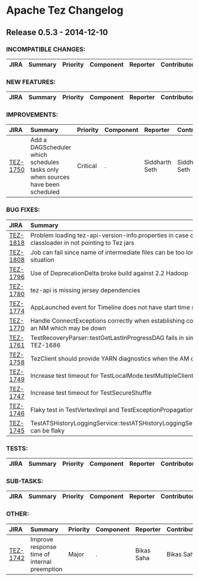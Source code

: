 
<!---
# Licensed to the Apache Software Foundation (ASF) under one
# or more contributor license agreements.  See the NOTICE file
# distributed with this work for additional information
# regarding copyright ownership.  The ASF licenses this file
# to you under the Apache License, Version 2.0 (the
# "License"); you may not use this file except in compliance
# with the License.  You may obtain a copy of the License at
#
#     http://www.apache.org/licenses/LICENSE-2.0
#
# Unless required by applicable law or agreed to in writing, software
# distributed under the License is distributed on an "AS IS" BASIS,
# WITHOUT WARRANTIES OR CONDITIONS OF ANY KIND, either express or implied.
# See the License for the specific language governing permissions and
# limitations under the License.
-->
# Apache Tez Changelog

## Release 0.5.3 - 2014-12-10

### INCOMPATIBLE CHANGES:

| JIRA | Summary | Priority | Component | Reporter | Contributor |
|:---- |:---- | :--- |:---- |:---- |:---- |


### NEW FEATURES:

| JIRA | Summary | Priority | Component | Reporter | Contributor |
|:---- |:---- | :--- |:---- |:---- |:---- |


### IMPROVEMENTS:

| JIRA | Summary | Priority | Component | Reporter | Contributor |
|:---- |:---- | :--- |:---- |:---- |:---- |
| [TEZ-1750](https://issues.apache.org/jira/browse/TEZ-1750) | Add a DAGScheduler which schedules tasks only when sources have been scheduled |  Critical | . | Siddharth Seth | Siddharth Seth |


### BUG FIXES:

| JIRA | Summary | Priority | Component | Reporter | Contributor |
|:---- |:---- | :--- |:---- |:---- |:---- |
| [TEZ-1818](https://issues.apache.org/jira/browse/TEZ-1818) | Problem loading tez-api-version-info.properties in case current context classloader in not pointing to Tez jars |  Major | . | Johannes Zillmann | Johannes Zillmann |
| [TEZ-1808](https://issues.apache.org/jira/browse/TEZ-1808) | Job can fail since name of intermediate files can be too long in specific situation |  Major | . | Tsuyoshi Ozawa | Tsuyoshi Ozawa |
| [TEZ-1796](https://issues.apache.org/jira/browse/TEZ-1796) | Use of DeprecationDelta broke build against 2.2 Hadoop |  Blocker | . | Bikas Saha | Siddharth Seth |
| [TEZ-1780](https://issues.apache.org/jira/browse/TEZ-1780) | tez-api is missing jersey dependencies |  Blocker | . | Hitesh Shah | Hitesh Shah |
| [TEZ-1774](https://issues.apache.org/jira/browse/TEZ-1774) | AppLaunched event for Timeline does not have start time set |  Trivial | . | Hitesh Shah | Hitesh Shah |
| [TEZ-1770](https://issues.apache.org/jira/browse/TEZ-1770) | Handle ConnectExceptions correctly when establishing connections to an NM which may be down |  Critical | . | Siddharth Seth | Siddharth Seth |
| [TEZ-1761](https://issues.apache.org/jira/browse/TEZ-1761) | TestRecoveryParser::testGetLastInProgressDAG fails in similar manner to TEZ-1686 |  Major | . | Hitesh Shah | Jeff Zhang |
| [TEZ-1758](https://issues.apache.org/jira/browse/TEZ-1758) | TezClient should provide YARN diagnostics when the AM crashes |  Major | . | Bikas Saha | Bikas Saha |
| [TEZ-1749](https://issues.apache.org/jira/browse/TEZ-1749) | Increase test timeout for TestLocalMode.testMultipleClientsWithSession |  Major | . | Rajesh Balamohan | Rajesh Balamohan |
| [TEZ-1747](https://issues.apache.org/jira/browse/TEZ-1747) | Increase test timeout for TestSecureShuffle |  Major | . | Rajesh Balamohan | Rajesh Balamohan |
| [TEZ-1746](https://issues.apache.org/jira/browse/TEZ-1746) | Flaky test in TestVertexImpl and TestExceptionPropagation |  Major | . | Jeff Zhang | Jeff Zhang |
| [TEZ-1745](https://issues.apache.org/jira/browse/TEZ-1745) | TestATSHistoryLoggingService::testATSHistoryLoggingServiceShutdown can be flaky |  Major | . | Hitesh Shah | Hitesh Shah |


### TESTS:

| JIRA | Summary | Priority | Component | Reporter | Contributor |
|:---- |:---- | :--- |:---- |:---- |:---- |


### SUB-TASKS:

| JIRA | Summary | Priority | Component | Reporter | Contributor |
|:---- |:---- | :--- |:---- |:---- |:---- |


### OTHER:

| JIRA | Summary | Priority | Component | Reporter | Contributor |
|:---- |:---- | :--- |:---- |:---- |:---- |
| [TEZ-1742](https://issues.apache.org/jira/browse/TEZ-1742) | Improve response time of internal preemption |  Major | . | Bikas Saha | Bikas Saha |


